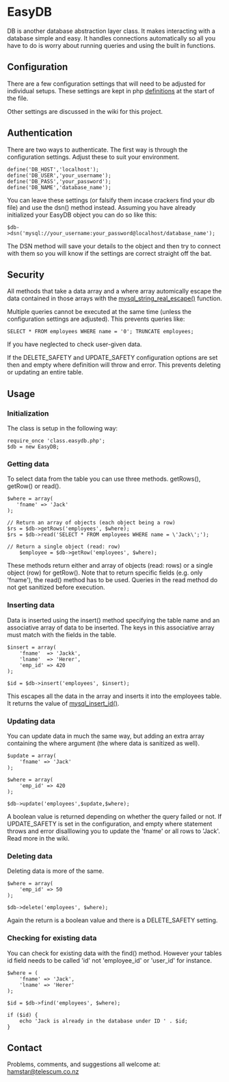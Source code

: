 # EasyDB

DB is another database abstraction layer class.  It makes interacting with a database simple and easy.  It handles connections automatically so all you have to do is worry about running queries and using the built in functions.

## Configuration

There are a few configuration settings that will need to be adjusted for individual setups.  These settings are kept in php [definitions](http://php.net/define) at the start of the file.

Other settings are discussed in the wiki for this project.

## Authentication

There are two ways to authenticate.  The first way is through the configuration settings.  Adjust these to suit your environment.

	define('DB_HOST','localhost');
	define('DB_USER','your_username');
	define('DB_PASS','your_password');
	define('DB_NAME','database_name');

You can leave these settings (or falsify them incase crackers find your db file) and use the dsn() method instead.  Assuming you have already initialized your EasyDB object you can do so like this:

	$db->dsn('mysql://your_username:your_password@localhost/database_name');
	
The DSN method will save your details to the object and then try to connect with them so you will know if the settings are correct straight off the bat.

## Security

All methods that take a data array and a where array automically escape the data contained in those arrays with the [mysql_string_real_escape()](http://php.net/mysql_string_real_escape) function.

Multiple queries cannot be executed at the same time (unless the configuration settings are adjusted).  This prevents queries like:

	SELECT * FROM employees WHERE name = '0'; TRUNCATE employees;

If you have neglected to check user-given data.

If the DELETE_SAFETY and UPDATE_SAFETY configuration options are set then and empty where definition will throw and error.  This prevents deleting or updating an entire table.

## Usage

### Initialization

The class is setup in the following way:

	require_once 'class.easydb.php';
	$db = new EasyDB;

### Getting data

To select data from the table you can use three methods.  getRows(), getRow() or read().

	$where = array(
	   'fname' => 'Jack'
	);

	// Return an array of objects (each object being a row)
	$rs = $db->getRows('employees', $where);
	$rs = $db->read('SELECT * FROM employees WHERE name = \'Jack\';');

	// Return a single object (read: row)
        $employee = $db->getRow('employees', $where);

These methods return either and array of objects (read: rows) or a single object (row) for getRow().  Note that to return specific fields (e.g. only 'fname'), the read() method has to be used.  Queries in the read method do not get sanitized before execution.

### Inserting data

Data is inserted using the insert() method specifying the table name and an associative array of data to be inserted.  The keys in this associative array must match with the fields in the table.

	$insert = array(
	    'fname'  => 'Jackk',
	    'lname'  => 'Herer',
	    'emp_id' => 420
	);

	$id = $db->insert('employees', $insert);

This escapes all the data in the array and inserts it into the employees table.  It returns the value of [mysql_insert_id()](http://php.net/mysql_insert_id).

### Updating data

You can update data in much the same way, but adding an extra array containing the where argument (the where data is sanitized as well).

	$update = array(
	    'fname' => 'Jack'
	);

	$where = array(
	    'emp_id' => 420
	);

	$db->update('employees',$update,$where);

A boolean value is returned depending on whether the query failed or not.  If UPDATE_SAFETY is set in the configuration, and empty where statement throws and error disalllowing you to update the 'fname' or all rows to 'Jack'.  Read more in the wiki.

### Deleting data

Deleting data is more of the same.

	$where = array(
	    'emp_id' => 50
	);

	$db->delete('employees', $where);

Again the return is a boolean value and there is a DELETE_SAFETY setting.

### Checking for existing data

You can check for existing data with the find() method.  However your tables id field needs to be called 'id' not 'employee_id' or 'user_id' for instance.

	$where = (
	    'fname' => 'Jack',
	    'lname' => 'Herer'
	);

	$id = $db->find('employees', $where);

	if ($id) {
		echo 'Jack is already in the database under ID ' . $id;
	}

## Contact

Problems, comments, and suggestions all welcome at: [hamstar@telescum.co.nz](mailto:hamstar@telescum.co.nz)
